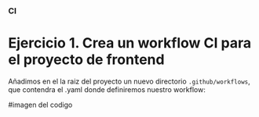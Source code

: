 ### CI 

# Ejercicio 1. Crea un workflow CI para el proyecto de frontend
Añadimos en el la raiz del proyecto un nuevo directorio `.github/workflows`, que contendra el .yaml donde definiremos nuestro workflow: 

#imagen del codigo 